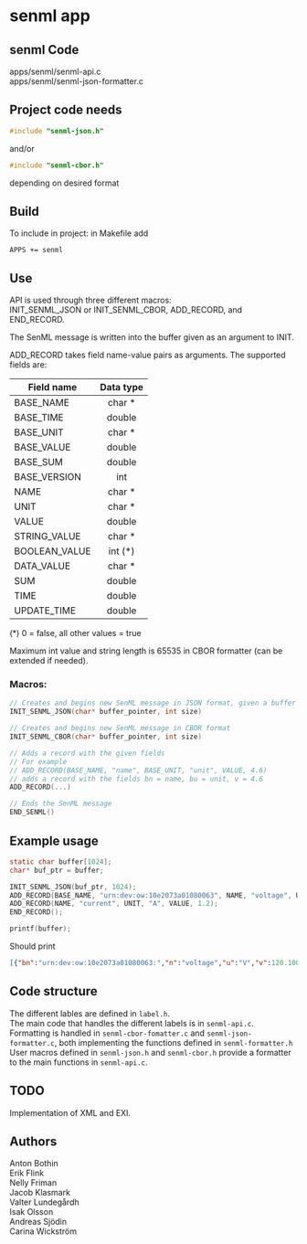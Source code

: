 # senml app

## senml Code

apps/senml/senml-api.c  
apps/senml/senml-json-formatter.c


## Project code needs

```c
#include "senml-json.h"
```  
and/or  
```c
#include "senml-cbor.h"
```  
depending on desired format

## Build

To include in project:
in Makefile add

```
APPS += senml
```

## Use

API is used through three different macros:  
INIT_SENML_JSON or INIT_SENML_CBOR, ADD_RECORD, and END_RECORD.  

The SenML message is written into the buffer given as an argument to INIT.

ADD_RECORD takes field name-value pairs as arguments. The supported fields are:

| Field name    | Data type |
| ------------- |:---------:|
| BASE_NAME     | char *    |
| BASE_TIME     | double    |
| BASE_UNIT     | char *    |
| BASE_VALUE    | double    |
| BASE_SUM      | double    |
| BASE_VERSION  | int       |
| NAME          | char *    |
| UNIT          | char *    |
| VALUE         | double    |
| STRING_VALUE  | char *    |
| BOOLEAN_VALUE | int (*)   |
| DATA_VALUE    | char *    |
| SUM           | double    |
| TIME          | double    |
| UPDATE_TIME   | double    |

(*) 0 = false, all other values = true

Maximum int value and string length is 65535 in CBOR formatter (can be extended if needed).

### Macros:
```c
// Creates and begins new SenML message in JSON format, given a buffer and its size
INIT_SENML_JSON(char* buffer_pointer, int size)

// Creates and begins new SenML message in CBOR format
INIT_SENML_CBOR(char* buffer_pointer, int size)

// Adds a record with the given fields
// For example 
// ADD_RECORD(BASE_NAME, "name", BASE_UNIT, "unit", VALUE, 4.6)
// adds a record with the fields bn = name, bu = unit, v = 4.6
ADD_RECORD(...)

// Ends the SenML message
END_SENML()
```

## Example usage
```c
static char buffer[1024];
char* buf_ptr = buffer;

INIT_SENML_JSON(buf_ptr, 1024);
ADD_RECORD(BASE_NAME, "urn:dev:ow:10e2073a01080063", NAME, "voltage", UNIT, "V", VALUE, 120.1);
ADD_RECORD(NAME, "current", UNIT, "A", VALUE, 1.2);
END_RECORD();

printf(buffer);
```
Should print
```json
[{"bn":"urn:dev:ow:10e2073a01080063:","n":"voltage","u":"V","v":120.100000},{"n":"current","u":"A","v":1.200000}]
```
## Code structure
The different lables are defined in `label.h`.  
The main code that handles the different labels is in `senml-api.c`.  
Formatting is handled in `senml-cbor-fomatter.c` and `senml-json-formatter.c`, both implementing the functions defined in `senml-formatter.h`  
User macros defined in `senml-json.h` and `senml-cbor.h` provide a formatter to the main functions in `senml-api.c`.  

## TODO
Implementation of XML and EXI.  

## Authors
Anton Bothin  
Erik Flink  
Nelly Friman  
Jacob Klasmark  
Valter Lundegårdh  
Isak Olsson  
Andreas Sjödin  
Carina Wickström  





